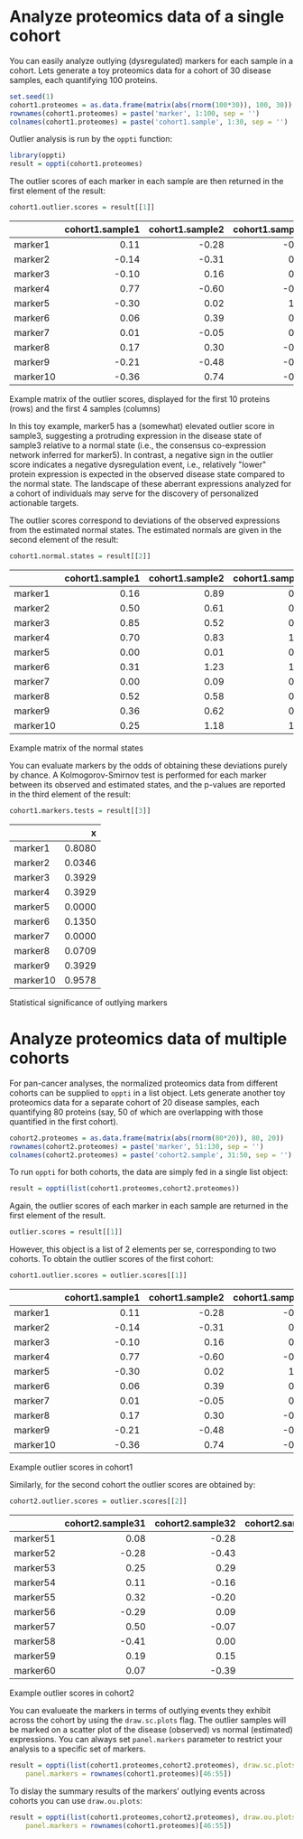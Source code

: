 # Analyze proteomics data of a single cohort

You can easily analyze outlying (dysregulated) markers for each sample
in a cohort. Lets generate a toy proteomics data for a cohort of 30
disease samples, each quantifying 100 proteins.

``` r
set.seed(1)
cohort1.proteomes = as.data.frame(matrix(abs(rnorm(100*30)), 100, 30)) 
rownames(cohort1.proteomes) = paste('marker', 1:100, sep = '')
colnames(cohort1.proteomes) = paste('cohort1.sample', 1:30, sep = '')
```

Outlier analysis is run by the `oppti` function:

``` r
library(oppti)
result = oppti(cohort1.proteomes)
```

The outlier scores of each marker in each sample are then returned in
the first element of the
result:

``` r
cohort1.outlier.scores = result[[1]] 
```

|          | cohort1.sample1 | cohort1.sample2 | cohort1.sample3 | cohort1.sample4 |
| -------- | --------------: | --------------: | --------------: | --------------: |
| marker1  |            0.11 |          \-0.28 |          \-0.31 |            0.12 |
| marker2  |          \-0.14 |          \-0.31 |            0.32 |          \-0.08 |
| marker3  |          \-0.10 |            0.16 |            0.55 |            0.65 |
| marker4  |            0.77 |          \-0.60 |          \-0.68 |          \-0.18 |
| marker5  |          \-0.30 |            0.02 |            1.62 |            1.01 |
| marker6  |            0.06 |            0.39 |            0.77 |            0.55 |
| marker7  |            0.01 |          \-0.05 |            0.00 |          \-0.06 |
| marker8  |            0.17 |            0.30 |          \-0.01 |          \-0.02 |
| marker9  |          \-0.21 |          \-0.48 |          \-0.80 |            0.02 |
| marker10 |          \-0.36 |            0.74 |          \-0.36 |          \-0.55 |

Example matrix of the outlier scores, displayed for the first 10
proteins (rows) and the first 4 samples (columns)

In this toy example, marker5 has a (somewhat) elevated outlier score in
sample3, suggesting a protruding expression in the disease state of 
sample3 relative to a normal state (i.e., the consensus co-expression 
network inferred for marker5). In contrast, a negative sign in the outlier
score indicates a negative dysregulation event, i.e., relatively "lower" 
protein expression is expected in the observed disease state compared to
the normal state. The landscape of these aberrant expressions analyzed for
a cohort of individuals may serve for the discovery of personalized 
actionable targets.

The outlier scores correspond to deviations of the observed expressions
from the estimated normal states. The estimated normals are given in the
second element of the
result:

``` r
cohort1.normal.states = result[[2]] 
```

|          | cohort1.sample1 | cohort1.sample2 | cohort1.sample3 | cohort1.sample4 |
| -------- | --------------: | --------------: | --------------: | --------------: |
| marker1  |            0.16 |            0.89 |            0.59 |            0.56 |
| marker2  |            0.50 |            0.61 |            0.85 |            0.94 |
| marker3  |            0.85 |            0.52 |            0.77 |            1.11 |
| marker4  |            0.70 |            0.83 |            1.43 |            0.31 |
| marker5  |            0.00 |            0.01 |            0.02 |            0.07 |
| marker6  |            0.31 |            1.23 |            1.69 |            0.51 |
| marker7  |            0.00 |            0.09 |            0.03 |            0.01 |
| marker8  |            0.52 |            0.58 |            0.52 |            0.59 |
| marker9  |            0.36 |            0.62 |            0.54 |            0.92 |
| marker10 |            0.25 |            1.18 |            1.03 |            1.06 |

Example matrix of the normal states

You can evaluate markers by the odds of obtaining these deviations
purely by chance. A Kolmogorov-Smirnov test is performed for each marker
between its observed and estimated states, and the p-values are reported
in the third element of the result:

``` r
cohort1.markers.tests = result[[3]] 
```

|          |      x |
| -------- | -----: |
| marker1  | 0.8080 |
| marker2  | 0.0346 |
| marker3  | 0.3929 |
| marker4  | 0.3929 |
| marker5  | 0.0000 |
| marker6  | 0.1350 |
| marker7  | 0.0000 |
| marker8  | 0.0709 |
| marker9  | 0.3929 |
| marker10 | 0.9578 |

Statistical significance of outlying markers

# Analyze proteomics data of multiple cohorts

For pan-cancer analyses, the normalized proteomics data from different
cohorts can be supplied to `oppti` in a list object. Lets generate
another toy proteomics data for a separate cohort of 20 disease samples,
each quantifying 80 proteins (say, 50 of which are overlapping with
those quantified in the first cohort).

``` r
cohort2.proteomes = as.data.frame(matrix(abs(rnorm(80*20)), 80, 20)) 
rownames(cohort2.proteomes) = paste('marker', 51:130, sep = '')
colnames(cohort2.proteomes) = paste('cohort2.sample', 31:50, sep = '')
```

To run `oppti` for both cohorts, the data are simply fed in a single
list object:

``` r
result = oppti(list(cohort1.proteomes,cohort2.proteomes))
```

Again, the outlier scores of each marker in each sample are returned in
the first element of the result.

``` r
outlier.scores = result[[1]]
```

However, this object is a list of 2 elements per se, corresponding to
two cohorts. To obtain the outlier scores of the first
cohort:

``` r
cohort1.outlier.scores = outlier.scores[[1]]
```

|          | cohort1.sample1 | cohort1.sample2 | cohort1.sample3 | cohort1.sample4 |
| -------- | --------------: | --------------: | --------------: | --------------: |
| marker1  |            0.11 |          \-0.28 |          \-0.31 |            0.12 |
| marker2  |          \-0.14 |          \-0.31 |            0.32 |          \-0.08 |
| marker3  |          \-0.10 |            0.16 |            0.55 |            0.65 |
| marker4  |            0.77 |          \-0.60 |          \-0.68 |          \-0.18 |
| marker5  |          \-0.30 |            0.02 |            1.62 |            1.01 |
| marker6  |            0.06 |            0.39 |            0.77 |            0.55 |
| marker7  |            0.01 |          \-0.05 |            0.00 |          \-0.06 |
| marker8  |            0.17 |            0.30 |          \-0.01 |          \-0.02 |
| marker9  |          \-0.21 |          \-0.48 |          \-0.80 |            0.02 |
| marker10 |          \-0.36 |            0.74 |          \-0.36 |          \-0.55 |

Example outlier scores in cohort1

Similarly, for the second cohort the outlier scores are obtained
by:

``` r
cohort2.outlier.scores = outlier.scores[[2]]
```

|          | cohort2.sample31 | cohort2.sample32 | cohort2.sample33 | cohort2.sample34 |
| -------- | ---------------: | ---------------: | ---------------: | ---------------: |
| marker51 |             0.08 |           \-0.28 |             0.23 |           \-0.17 |
| marker52 |           \-0.28 |           \-0.43 |           \-0.41 |             0.13 |
| marker53 |             0.25 |             0.29 |             0.00 |           \-0.13 |
| marker54 |             0.11 |           \-0.16 |             0.38 |           \-0.12 |
| marker55 |             0.32 |           \-0.20 |             0.67 |             0.61 |
| marker56 |           \-0.29 |             0.09 |           \-0.21 |             0.23 |
| marker57 |             0.50 |           \-0.07 |             0.38 |           \-0.40 |
| marker58 |           \-0.41 |             0.00 |             0.23 |             0.64 |
| marker59 |             0.19 |             0.15 |           \-0.15 |           \-0.03 |
| marker60 |             0.07 |           \-0.39 |             0.28 |           \-0.33 |

Example outlier scores in cohort2

You can evalueate the markers in terms of outlying events they exhibit
across the cohort by using the `draw.sc.plots` flag. The outlier samples
will be marked on a scatter plot of the disease (observed) vs normal
(estimated) expressions. You can always set `panel.markers` parameter to
restrict your analysis to a specific set of
markers.

``` r
result = oppti(list(cohort1.proteomes,cohort2.proteomes), draw.sc.plots = TRUE,
    panel.markers = rownames(cohort1.proteomes)[46:55])
```

To dislay the summary results of the markers’ outlying events across
cohorts you can use
`draw.ou.plots`:

``` r
result = oppti(list(cohort1.proteomes,cohort2.proteomes), draw.ou.plots = TRUE,
    panel.markers = rownames(cohort1.proteomes)[46:55])
```
